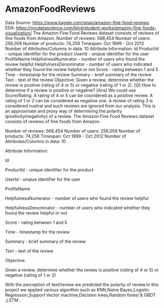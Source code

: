 # AmazonFoodReviews
Data Source: https://www.kaggle.com/snap/amazon-fine-food-reviews  EDA: https://nycdatascience.com/blog/student-works/amazon-fine-foods-visualization/  The Amazon Fine Food Reviews dataset consists of reviews of fine foods from Amazon.  Number of reviews: 568,454 Number of users: 256,059 Number of products: 74,258 Timespan: Oct 1999 - Oct 2012 Number of Attributes/Columns in data: 10  Attribute Information:  Id ProductId - unique identifier for the product UserId - unqiue identifier for the user ProfileName HelpfulnessNumerator - number of users who found the review helpful HelpfulnessDenominator - number of users who indicated whether they found the review helpful or not Score - rating between 1 and 5 Time - timestamp for the review Summary - brief summary of the review Text - text of the review Objective: Given a review, determine whether the review is positive (rating of 4 or 5) or negative (rating of 1 or 2).   [Q] How to determine if a review is positive or negative?  [Ans] We could use Score/Rating. A rating of 4 or 5 can be cosnidered as a positive review. A rating of 1 or 2 can be considered as negative one. A review of rating 3 is considered nuetral and such reviews are ignored from our analysis. This is an approximate and proxy way of determining the polarity (positivity/negativity) of a review.
The Amazon Fine Food Reviews dataset consists of reviews of fine foods from Amazon.

Number of reviews: 568,454 Number of users: 256,059 Number of products: 74,258 Timespan: Oct 1999 - Oct 2012 Number of Attributes/Columns in data: 10

Attribute Information:

Id

ProductId - unique identifier for the product

UserId - unqiue identifier for the user

ProfileName

HelpfulnessNumerator - number of users who found the review helpful

HelpfulnessDenominator - number of users who indicated whether they found the review helpful or not

Score - rating between 1 and 5

Time - timestamp for the review

Summary - brief summary of the review

Text - text of the review

Objective:

Given a review, determine whether the review is positive (rating of 4 or 5) or negative (rating of 1 or 2)

With the perception of text/review we predicted the polarity of review.In this project we applied various algorithm such as KNN,Naive Bayes,Logistic Regression,Support Vector machine,Decision trees,Random forest & GBDT ,LSTM .
